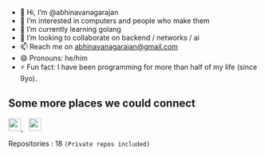- 👋 Hi, I’m @abhinavanagarajan
- 👀 I’m interested in computers and people who make them 
- 🌱 I’m currently learning golang
- 💞️ I’m looking to collaborate on backend / networks / ai
- 📫 Reach me on abhinavanagarajan@gmail.com
- 😄 Pronouns: he/him
- ⚡ Fun fact: I have been programming for more than half of my life (since 9yo).

## Some more places we could connect

<p align="left">
  <a href="https://linkedin.com/in/abhinavanagarajan">
    <img src="https://cdn-icons-png.flaticon.com/512/174/174857.png" width="25"/>
  </a>
  &nbsp;&nbsp;
  <a href="https://leetcode.com/u/abhinavanagarajan">
    <img src="https://assets.leetcode.com/static_assets/public/icons/favicon-96x96.png" width="25"/>
  </a>
</p>


Repositories : 18 ``(Private repos included)``

<!---
abhinavanagarajan/abhinavanagarajan is a ✨ special ✨ repository because its `README.md` (this file) appears on your GitHub profile.
You can click the Preview link to take a look at your changes.
--->
